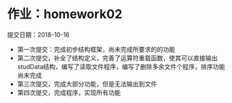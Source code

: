 # 作业：homework02
提交日期：2018-10-16
* 第一次提交：完成初步结构框架，尚未完成所要求的的功能
* 第二次提交，补全了结构定义，完善了运算符重载函数，使其可以直接输出studData结构，编写了读取文件程序，编写了删除多余文件个程序，排序功能尚未完成
* 第三次提交，完成大部分功能，但是无法输出到文件
* 第四次提交，完成程序，实现所有功能

